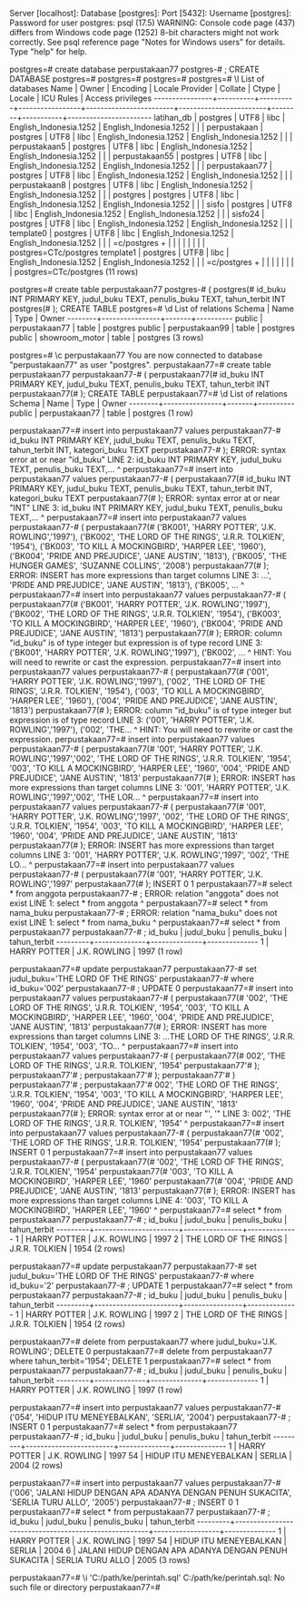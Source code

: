 Server [localhost]:
Database [postgres]:
Port [5432]:
Username [postgres]:
Password for user postgres:
psql (17.5)
WARNING: Console code page (437) differs from Windows code page (1252)
         8-bit characters might not work correctly. See psql reference
         page "Notes for Windows users" for details.
Type "help" for help.

postgres=# create database perpustakaan77
postgres-# ;
CREATE DATABASE
postgres=#
postgres=#
postgres=#
postgres=# \l
                                                                   List of databases
      Name      |  Owner   | Encoding | Locale Provider |        Collate         |         Ctype          | Locale | ICU Rules |   Access privileges
----------------+----------+----------+-----------------+------------------------+------------------------+--------+-----------+-----------------------
 latihan_db     | postgres | UTF8     | libc            | English_Indonesia.1252 | English_Indonesia.1252 |        |           |
 perpustakaan   | postgres | UTF8     | libc            | English_Indonesia.1252 | English_Indonesia.1252 |        |           |
 perpustakaan5  | postgres | UTF8     | libc            | English_Indonesia.1252 | English_Indonesia.1252 |        |           |
 perpustakaan55 | postgres | UTF8     | libc            | English_Indonesia.1252 | English_Indonesia.1252 |        |           |
 perpustakaan77 | postgres | UTF8     | libc            | English_Indonesia.1252 | English_Indonesia.1252 |        |           |
 perpustakaan8  | postgres | UTF8     | libc            | English_Indonesia.1252 | English_Indonesia.1252 |        |           |
 postgres       | postgres | UTF8     | libc            | English_Indonesia.1252 | English_Indonesia.1252 |        |           |
 sisfo          | postgres | UTF8     | libc            | English_Indonesia.1252 | English_Indonesia.1252 |        |           |
 sisfo24        | postgres | UTF8     | libc            | English_Indonesia.1252 | English_Indonesia.1252 |        |           |
 template0      | postgres | UTF8     | libc            | English_Indonesia.1252 | English_Indonesia.1252 |        |           | =c/postgres          +
                |          |          |                 |                        |                        |        |           | postgres=CTc/postgres
 template1      | postgres | UTF8     | libc            | English_Indonesia.1252 | English_Indonesia.1252 |        |           | =c/postgres          +
                |          |          |                 |                        |                        |        |           | postgres=CTc/postgres
(11 rows)


postgres=# create table perpustakaan77
postgres-# (
postgres(# id_buku INT PRIMARY KEY, judul_buku TEXT, penulis_buku TEXT, tahun_terbit INT
postgres(# );
CREATE TABLE
postgres=# \d
             List of relations
 Schema |      Name      | Type  |  Owner
--------+----------------+-------+----------
 public | perpustakaan77 | table | postgres
 public | perpustakaan99 | table | postgres
 public | showroom_motor | table | postgres
(3 rows)


postgres=# \c perpustakaan77
You are now connected to database "perpustakaan77" as user "postgres".
perpustakaan77=# create table perpustakaan77
perpustakaan77-# (
perpustakaan77(# id_buku INT PRIMARY KEY, judul_buku TEXT, penulis_buku TEXT, tahun_terbit INT
perpustakaan77(# );
CREATE TABLE
perpustakaan77=# \d
             List of relations
 Schema |      Name      | Type  |  Owner
--------+----------------+-------+----------
 public | perpustakaan77 | table | postgres
(1 row)


perpustakaan77=# insert into perpustakaan77 values
perpustakaan77-# id_buku INT PRIMARY KEY, judul_buku TEXT, penulis_buku TEXT, tahun_terbit INT, kategori_buku TEXT
perpustakaan77-# );
ERROR:  syntax error at or near "id_buku"
LINE 2: id_buku INT PRIMARY KEY, judul_buku TEXT, penulis_buku TEXT,...
        ^
perpustakaan77=# insert into perpustakaan77 values
perpustakaan77-# (
perpustakaan77(# id_buku INT PRIMARY KEY, judul_buku TEXT, penulis_buku TEXT, tahun_terbit INT, kategori_buku TEXT
perpustakaan77(# );
ERROR:  syntax error at or near "INT"
LINE 3: id_buku INT PRIMARY KEY, judul_buku TEXT, penulis_buku TEXT,...
                ^
perpustakaan77=# insert into perpustakaan77 values
perpustakaan77-# (
perpustakaan77(# ('BK001', 'HARRY POTTER', 'J.K. ROWLING','1997'), ('BK002', 'THE LORD OF THE RINGS', 'J.R.R. TOLKIEN', '1954'), ('BK003', 'TO KILL A MOCKINGBIRD', 'HARPER LEE', '1960'), ('BK004', 'PRIDE AND PREJUDICE', 'JANE AUSTIN', '1813'), ('BK005', 'THE HUNGER GAMES', 'SUZANNE COLLINS', '2008')
perpustakaan77(# );
ERROR:  INSERT has more expressions than target columns
LINE 3: ...', 'PRIDE AND PREJUDICE', 'JANE AUSTIN', '1813'), ('BK005', ...
                                                             ^
perpustakaan77=# insert into perpustakaan77 values
perpustakaan77-# (
perpustakaan77(# ('BK001', 'HARRY POTTER', 'J.K. ROWLING','1997'), ('BK002', 'THE LORD OF THE RINGS', 'J.R.R. TOLKIEN', '1954'), ('BK003', 'TO KILL A MOCKINGBIRD', 'HARPER LEE', '1960'), ('BK004', 'PRIDE AND PREJUDICE', 'JANE AUSTIN', '1813')
perpustakaan77(# );
ERROR:  column "id_buku" is of type integer but expression is of type record
LINE 3: ('BK001', 'HARRY POTTER', 'J.K. ROWLING','1997'), ('BK002', ...
        ^
HINT:  You will need to rewrite or cast the expression.
perpustakaan77=# insert into perpustakaan77 values
perpustakaan77-# (
perpustakaan77(# ('001', 'HARRY POTTER', 'J.K. ROWLING','1997'), ('002', 'THE LORD OF THE RINGS', 'J.R.R. TOLKIEN', '1954'), ('003', 'TO KILL A MOCKINGBIRD', 'HARPER LEE', '1960'), ('004', 'PRIDE AND PREJUDICE', 'JANE AUSTIN', '1813')
perpustakaan77(# );
ERROR:  column "id_buku" is of type integer but expression is of type record
LINE 3: ('001', 'HARRY POTTER', 'J.K. ROWLING','1997'), ('002', 'THE...
        ^
HINT:  You will need to rewrite or cast the expression.
perpustakaan77=# insert into perpustakaan77 values
perpustakaan77-# (
perpustakaan77(# '001', 'HARRY POTTER', 'J.K. ROWLING','1997','002', 'THE LORD OF THE RINGS', 'J.R.R. TOLKIEN', '1954', '003', 'TO KILL A MOCKINGBIRD', 'HARPER LEE', '1960', '004', 'PRIDE AND PREJUDICE', 'JANE AUSTIN', '1813'
perpustakaan77(# );
ERROR:  INSERT has more expressions than target columns
LINE 3: '001', 'HARRY POTTER', 'J.K. ROWLING','1997','002', 'THE LOR...
                                                     ^
perpustakaan77=# insert into perpustakaan77 values
perpustakaan77-# (
perpustakaan77(# '001', 'HARRY POTTER', 'J.K. ROWLING','1997', '002', 'THE LORD OF THE RINGS', 'J.R.R. TOLKIEN', '1954', '003', 'TO KILL A MOCKINGBIRD', 'HARPER LEE', '1960', '004', 'PRIDE AND PREJUDICE', 'JANE AUSTIN', '1813'
perpustakaan77(# );
ERROR:  INSERT has more expressions than target columns
LINE 3: '001', 'HARRY POTTER', 'J.K. ROWLING','1997', '002', 'THE LO...
                                                      ^
perpustakaan77=# insert into perpustakaan77 values
perpustakaan77-# (
perpustakaan77(# '001', 'HARRY POTTER', 'J.K. ROWLING','1997'
perpustakaan77(# );
INSERT 0 1
perpustakaan77=# select * from anggota
perpustakaan77-# ;
ERROR:  relation "anggota" does not exist
LINE 1: select * from anggota
                      ^
perpustakaan77=# select * from nama_buku
perpustakaan77-# ;
ERROR:  relation "nama_buku" does not exist
LINE 1: select * from nama_buku
                      ^
perpustakaan77=# select * from perpustakaan77
perpustakaan77-# ;
 id_buku |  judul_buku  | penulis_buku | tahun_terbit
---------+--------------+--------------+--------------
       1 | HARRY POTTER | J.K. ROWLING |         1997
(1 row)


perpustakaan77=# update perpustakaan77
perpustakaan77-# set judul_buku='THE LORD OF THE RINGS'
perpustakaan77-# where id_buku='002'
perpustakaan77-# ;
UPDATE 0
perpustakaan77=# insert into perpustakaan77 values
perpustakaan77-# (
perpustakaan77(# '002', 'THE LORD OF THE RINGS', 'J.R.R. TOLKIEN', '1954', '003', 'TO KILL A MOCKINGBIRD', 'HARPER LEE', '1960', '004', 'PRIDE AND PREJUDICE', 'JANE AUSTIN', '1813'
perpustakaan77(# );
ERROR:  INSERT has more expressions than target columns
LINE 3: ...THE LORD OF THE RINGS', 'J.R.R. TOLKIEN', '1954', '003', 'TO...
                                                             ^
perpustakaan77=# insert into perpustakaan77 values
perpustakaan77-# (
perpustakaan77(# 002', 'THE LORD OF THE RINGS', 'J.R.R. TOLKIEN', '1954'
perpustakaan77'# );
perpustakaan77'# ;
perpustakaan77'# );
perpustakaan77'# )
perpustakaan77'# ;
perpustakaan77'# 002', 'THE LORD OF THE RINGS', 'J.R.R. TOLKIEN', '1954', '003', 'TO KILL A MOCKINGBIRD', 'HARPER LEE', '1960', '004', 'PRIDE AND PREJUDICE', 'JANE AUSTIN', '1813'
perpustakaan77(# );
ERROR:  syntax error at or near "', '"
LINE 3: 002', 'THE LORD OF THE RINGS', 'J.R.R. TOLKIEN', '1954'
           ^
perpustakaan77=# insert into perpustakaan77 values
perpustakaan77-# (
perpustakaan77(# '002', 'THE LORD OF THE RINGS', 'J.R.R. TOLKIEN', '1954'
perpustakaan77(# );
INSERT 0 1
perpustakaan77=# insert into perpustakaan77 values
perpustakaan77-# (
perpustakaan77(# '002', 'THE LORD OF THE RINGS', 'J.R.R. TOLKIEN', '1954'
perpustakaan77(# '003', 'TO KILL A MOCKINGBIRD', 'HARPER LEE', '1960'
perpustakaan77(# '004', 'PRIDE AND PREJUDICE', 'JANE AUSTIN', '1813'
perpustakaan77(# );
ERROR:  INSERT has more expressions than target columns
LINE 4: '003', 'TO KILL A MOCKINGBIRD', 'HARPER LEE', '1960'
               ^
perpustakaan77=# select * from perpustakaan77
perpustakaan77-# ;
 id_buku |      judul_buku       |  penulis_buku  | tahun_terbit
---------+-----------------------+----------------+--------------
       1 | HARRY POTTER          | J.K. ROWLING   |         1997
       2 | THE LORD OF THE RINGS | J.R.R. TOLKIEN |         1954
(2 rows)


perpustakaan77=# update perpustakaan77
perpustakaan77-# set judul_buku='THE LORD OF THE RINGS'
perpustakaan77-# where id_buku='2'
perpustakaan77-# ;
UPDATE 1
perpustakaan77=# select * from perpustakaan77
perpustakaan77-# ;
 id_buku |      judul_buku       |  penulis_buku  | tahun_terbit
---------+-----------------------+----------------+--------------
       1 | HARRY POTTER          | J.K. ROWLING   |         1997
       2 | THE LORD OF THE RINGS | J.R.R. TOLKIEN |         1954
(2 rows)


perpustakaan77=# delete from perpustakaan77 where judul_buku='J.K. ROWLING';
DELETE 0
perpustakaan77=# delete from perpustakaan77 where tahun_terbit='1954';
DELETE 1
perpustakaan77=# select * from perpustakaan77
perpustakaan77-# ;
 id_buku |  judul_buku  | penulis_buku | tahun_terbit
---------+--------------+--------------+--------------
       1 | HARRY POTTER | J.K. ROWLING |         1997
(1 row)


perpustakaan77=# insert into perpustakaan77 values
perpustakaan77-# ('054', 'HIDUP ITU MENEYEBALKAN', 'SERLIA', '2004')
perpustakaan77-# ;
INSERT 0 1
perpustakaan77=# select * from perpustakaan77
perpustakaan77-# ;
 id_buku |       judul_buku       | penulis_buku | tahun_terbit
---------+------------------------+--------------+--------------
       1 | HARRY POTTER           | J.K. ROWLING |         1997
      54 | HIDUP ITU MENEYEBALKAN | SERLIA       |         2004
(2 rows)


perpustakaan77=# insert into perpustakaan77 values
perpustakaan77-#  ('006', 'JALANI HIDUP DENGAN APA ADANYA DENGAN PENUH SUKACITA', 'SERLIA TURU ALLO', '2005')
perpustakaan77-# ;
INSERT 0 1
perpustakaan77=# select * from perpustakaan77
perpustakaan77-# ;
 id_buku |                      judul_buku                      |   penulis_buku   | tahun_terbit
---------+------------------------------------------------------+------------------+--------------
       1 | HARRY POTTER                                         | J.K. ROWLING     |         1997
      54 | HIDUP ITU MENEYEBALKAN                               | SERLIA           |         2004
       6 | JALANI HIDUP DENGAN APA ADANYA DENGAN PENUH SUKACITA | SERLIA TURU ALLO |         2005
(3 rows)


perpustakaan77=# \i 'C:/path/ke/perintah.sql'
C:/path/ke/perintah.sql: No such file or directory
perpustakaan77=#
